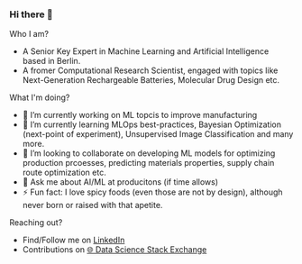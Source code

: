 ### Hi there 👋

Who I am?
- A Senior Key Expert in Machine Learning and Artificial Intelligence based in Berlin.
- A fromer Computational Research Scientist, engaged with topics like Next-Generation Rechargeable Batteries, Molecular Drug Design etc.

What I'm doing?

- 🔭 I’m currently working on ML topcis to improve manufacturing
- 🌱 I’m currently learning MLOps best-practices, Bayesian Optimization (next-point of experiment), Unsupervised Image Classification and many more.
- 👯 I’m looking to collaborate on developing ML models for optimizing production prcoesses, predicting materials properties, supply chain route optimization etc.
- 💬 Ask me about AI/ML at producitons (if time allows)
- ⚡ Fun fact: I love spicy foods (even those are not by design), although never born or raised with that apetite.

Reaching out?
- Find/Follow me on [LinkedIn](https://www.linkedin.com/in/majidmortazavi/)
- Contributions on [🌐 Data Science Stack Exchange](https://datascience.stackexchange.com/users/44456/twinpenguins)
